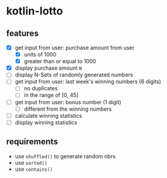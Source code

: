 # kotlin-lotto

## features
- [x] get input from user: purchase amount from user
  - [x] units of 1000
  - [x] greater than or equal to 1000
- [x] display purchase amount `N`
- [ ] display N-Sets of randomly generated numbers
- [ ] get input from user: last week's winning numbers (6 digits)
  - [ ] no duplicates
  - [ ] in the range of [0, 45]
- [ ] get input from user: bonus number (1 digit)
  - [ ] different from the winning numbers
- [ ] calculate winning statistics
- [ ] display winning statistics

## requirements
- use `shuffled()` to generate random nbrs
- use `sorted()`
- use `contains()`
